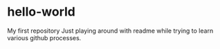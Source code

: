 # hello-world
My first repository
Just playing around with readme while trying to learn various github processes.
